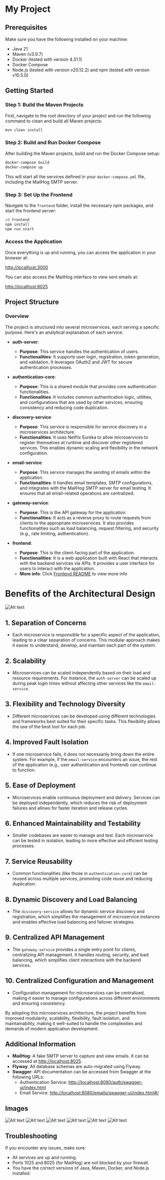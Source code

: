 # My Project

## Prerequisites

Make sure you have the following installed on your machine:

- Java 21
- Maven (v3.9.7)
- Docker (tested with version 4.31.1)
- Docker Compose
- Node.js (tested with version v20.12.2) and npm (tested with version v10.5.0)

## Getting Started

### Step 1: Build the Maven Projects

First, navigate to the root directory of your project and run the following command to clean and build all Maven projects:

```sh
mvn clean install
```

### Step 2: Build and Run Docker Compose

After building the Maven projects, build and run the Docker Compose setup:

```sh
docker-compose build
docker-compose up
```

This will start all the services defined in your `docker-compose.yml` file, including the MailHog SMTP server.

### Step 3: Set Up the Frontend

Navigate to the `frontend` folder, install the necessary npm packages, and start the frontend server:

```sh
cd frontend
npm install
npm run start
```

### Access the Application

Once everything is up and running, you can access the application in your browser at:

[http://localhost:3000](http://localhost:3000)

You can also access the MailHog interface to view sent emails at:

[http://localhost:8025](http://localhost:8025)

## Project Structure

### Overview

The project is structured into several microservices, each serving a specific purpose. Here's an analytical explanation of each service:

- **auth-server**:
    - **Purpose**: This service handles the authentication of users.
    - **Functionalities**: It supports user login, registration, token generation, and validation. It leverages OAuth2 and JWT for secure authentication processes.

- **authentication-core**:
    - **Purpose**: This is a shared module that provides core authentication functionalities.
    - **Functionalities**: It includes common authentication logic, utilities, and configurations that are used by other services, ensuring consistency and reducing code duplication.

- **discovery-service**:
    - **Purpose**: This service is responsible for service discovery in a microservices architecture.
    - **Functionalities**: It uses Netflix Eureka to allow microservices to register themselves at runtime and discover other registered services. This enables dynamic scaling and flexibility in the network configuration.

- **email-service**:
    - **Purpose**: This service manages the sending of emails within the application.
    - **Functionalities**: It handles email templates, SMTP configurations, and integrates with the MailHog SMTP server for email testing. It ensures that all email-related operations are centralized.

- **gateway-service**:
    - **Purpose**: This is the API gateway for the application.
    - **Functionalities**: It acts as a reverse proxy to route requests from clients to the appropriate microservices. It also provides functionalities such as load balancing, request filtering, and security (e.g., rate limiting, authentication).

- **frontend**:
    - **Purpose**: This is the client-facing part of the application.
    - **Functionalities**: It is a web application built with  React that interacts with the backend services via APIs. It provides a user interface for users to interact with the application.
    - **More info**: Click [Frontend README](frontend/README.md) to view more info

# Benefits of the Architectural Design
![Alt text](screenshots/img.png)

## 1. **Separation of Concerns**
- Each microservice is responsible for a specific aspect of the application, leading to a clear separation of concerns. This modular approach makes it easier to understand, develop, and maintain each part of the system.

## 2. **Scalability**
- Microservices can be scaled independently based on their load and resource requirements. For instance, the `auth-server` can be scaled up during peak login times without affecting other services like the `email-service`.

## 3. **Flexibility and Technology Diversity**
- Different microservices can be developed using different technologies and frameworks best suited for their specific tasks. This flexibility allows the use of the best tool for each job.

## 4. **Improved Fault Isolation**
- If one microservice fails, it does not necessarily bring down the entire system. For example, if the `email-service` encounters an issue, the rest of the application (e.g., user authentication and frontend) can continue to function.

## 5. **Ease of Deployment**
- Microservices enable continuous deployment and delivery. Services can be deployed independently, which reduces the risk of deployment failures and allows for faster iteration and release cycles.

## 6. **Enhanced Maintainability and Testability**
- Smaller codebases are easier to manage and test. Each microservice can be tested in isolation, leading to more effective and efficient testing processes.

## 7. **Service Reusability**
- Common functionalities (like those in `authentication-core`) can be reused across multiple services, promoting code reuse and reducing duplication.

## 8. **Dynamic Discovery and Load Balancing**
- The `discovery-service` allows for dynamic service discovery and registration, which simplifies the management of microservice instances and enables effective load balancing and failover strategies.

## 9. **Centralized API Management**
- The `gateway-service` provides a single entry point for clients, centralizing API management. It handles routing, security, and load balancing, which simplifies client interactions with the backend services.

## 10. **Centralized Configuration and Management**
- Configuration management for microservices can be centralized, making it easier to manage configurations across different environments and ensuring consistency.

By adopting this microservices architecture, the project benefits from improved modularity, scalability, flexibility, fault isolation, and maintainability, making it well-suited to handle the complexities and demands of modern application development.
## Additional Information

- **MailHog**: A fake SMTP server to capture and view emails. It can be accessed at [http://localhost:8025](http://localhost:8025).
- **Flyway**: All database schemas are auto-migrated using Flyway.
- **Swagger**: API documentation can be accessed from Swagger at the following URLs:
    - Authentication Service: [http://localhost:8080/auth/swagger-ui/index.html](http://localhost:8080/auth/swagger-ui/index.html)
    - Email Service: [http://localhost:8080/emails/swagger-ui/index.html#/](http://localhost:8080/emails/swagger-ui/index.html#)


## Images
![Alt text](frontend/screenshots/img.png)
![Alt text](frontend/screenshots/img_1.png)
![Alt text](frontend/screenshots/img_2.png)
![Alt text](frontend/screenshots/img_3.png)
![Alt text](frontend/screenshots/img_4.png)
![Alt text](frontend/screenshots/img_5.png)

## Troubleshooting

If you encounter any issues, make sure:

- All services are up and running.
- Ports 1025 and 8025 (for MailHog) are not blocked by your firewall.
- You have the correct versions of Java, Maven, Docker, and Node.js installed.